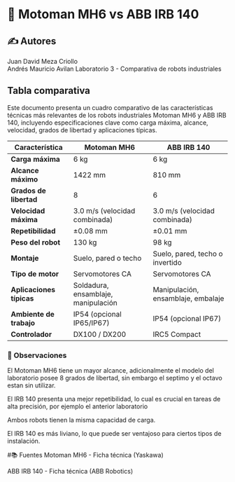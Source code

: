 # 🤖 Motoman MH6 vs ABB IRB 140
## ✍️ Autores
Juan David Meza Criollo  
Andrés Mauricio Avilan
Laboratorio 3 - Comparativa de robots industriales
## Tabla comparativa

Este documento presenta un cuadro comparativo de las características técnicas más relevantes de los robots industriales Motoman MH6 y ABB IRB 140, incluyendo especificaciones clave como carga máxima, alcance, velocidad, grados de libertad y aplicaciones típicas.

| Característica           | **Motoman MH6**                     | **ABB IRB 140**                    |
| ------------------------ | ----------------------------------- | ---------------------------------- |
| **Carga máxima**         | 6 kg                                | 6 kg                               |
| **Alcance máximo**       | 1422 mm                             | 810 mm                             |
| **Grados de libertad**   | 8                                   | 6                                  |
| **Velocidad máxima**     | 3.0 m/s (velocidad combinada)       | 3.0 m/s (velocidad combinada)      |
| **Repetibilidad**        | ±0.08 mm                            | ±0.01 mm                           |
| **Peso del robot**       | 130 kg                              | 98 kg                              |
| **Montaje**              | Suelo, pared o techo                | Suelo, pared, techo o invertido    |
| **Tipo de motor**        | Servomotores CA                     | Servomotores CA                    |
| **Aplicaciones típicas** | Soldadura, ensamblaje, manipulación | Manipulación, ensamblaje, embalaje |
| **Ambiente de trabajo**  | IP54 (opcional IP65/IP67)           | IP54 (opcional IP67)               |
| **Controlador**          | DX100 / DX200                       | IRC5 Compact                       |

### 📌 Observaciones
El Motoman MH6 tiene un mayor alcance, adicionalmente el modelo del laboratorio posee 8 grados de libertad, sin embargo el septimo y el octavo estan sin utilizar. 

El IRB 140 presenta una mejor repetibilidad, lo cual es crucial en tareas de alta precisión, por ejemplo el anterior laboratorio 

Ambos robots tienen la misma capacidad de carga.

El IRB 140 es más liviano, lo que puede ser ventajoso para ciertos tipos de instalación.

#📚 Fuentes
Motoman MH6 - Ficha técnica (Yaskawa)

ABB IRB 140 - Ficha técnica (ABB Robotics)

